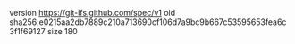 version https://git-lfs.github.com/spec/v1
oid sha256:e0215aa2db7889c210a713690cf106d7a9bc9b667c53595653fea6c3f1f69127
size 180
